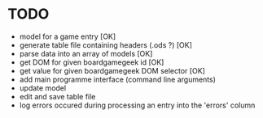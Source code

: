 # TODO
- model for a game entry [OK]
- generate table file containing headers (.ods ?)   [OK]
- parse data into an array of models [OK]
- get DOM for given boardgamegeek id [OK]
- get value for given boardgamegeek DOM selector [OK]
- add main programme interface (command line arguments)
- update model
- edit and save table file
- log errors occured during processing an entry into the 'errors' column